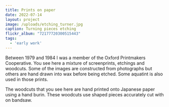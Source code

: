 ```yaml
---
title: Prints on paper
date: 2022-07-14
layout: project
image: /uploads/etching_turner.jpg
caption: Turning pieces etching
flickr_album: "72177720300515443"
tags:
  - 'early work'
---
```


Between 1979 and 1984 I was a member of the Oxford Printmakers Cooperative. You see here a mixture of screenprints, etchings and woodcuts. Some of the images are constructed from photographs but others are hand drawn into wax before being etched. Some aquatint is also used in those prints.

The woodcuts that you see here are hand printed onto Japanese paper using a hand burin. These woodcuts use shaped pieces accurately cut with on bandsaw.
